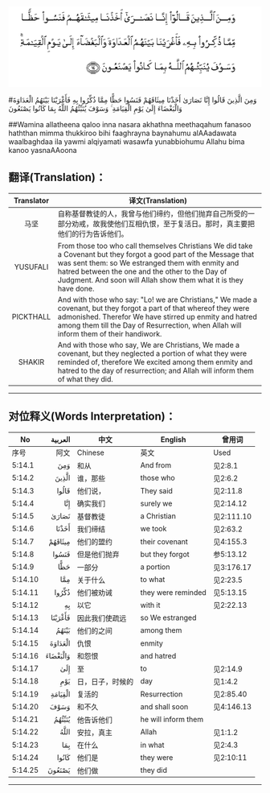 ![005:014](images/005_014.gif)

#وَمِنَ الَّذِينَ قَالُوا إِنَّا نَصَارَىٰ أَخَذْنَا مِيثَاقَهُمْ فَنَسُوا حَظًّا مِمَّا ذُكِّرُوا بِهِ فَأَغْرَيْنَا بَيْنَهُمُ الْعَدَاوَةَ وَالْبَغْضَاءَ إِلَىٰ يَوْمِ الْقِيَامَةِ ۚ وَسَوْفَ يُنَبِّئُهُمُ اللَّهُ بِمَا كَانُوا يَصْنَعُونَ 

##Wamina allatheena qaloo inna nasara akhathna meethaqahum fanasoo haththan mimma thukkiroo bihi faaghrayna baynahumu alAAadawata waalbaghdaa ila yawmi alqiyamati wasawfa yunabbiohumu Allahu bima kanoo yasnaAAoona 

## 翻译(Translation)：

| Translator | 译文(Translation)                                            |
| :--------: | ------------------------------------------------------------ |
|    马坚    | 自称基督教徒的人，我曾与他们缔约，但他们抛弃自己所受的一部分劝戒，故我使他们互相仇恨，至于复活日。那时，真主要把他们的行为告诉他们。 |
|  YUSUFALI  | From those too who call themselves Christians We did take a Covenant but they forgot a good part of the Message that was sent them: so We estranged them with enmity and hatred between the one and the other to the Day of Judgment. And soon will Allah show them what it is they have done. |
| PICKTHALL  | And with those who say: "Lo! we are Christians," We made a covenant, but they forgot a part of that whereof they were admonished. Therefor We have stirred up enmity and hatred among them till the Day of Resurrection, when Allah will inform them of their handiwork. |
|   SHAKIR   | And with those who say, We are Christians, We made a covenant, but they neglected a portion of what they were reminded of, therefore We excited among them enmity and hatred to the day of resurrection; and Allah will inform them of what they did. |

---

## 对位释义(Words Interpretation)：

| No   | العربية | 中文    | English | 曾用词 |
| ---- | ------: | ------- | ------- | ------ |
| 序号 |    阿文 | Chinese | 英文    | Used   |
| 5:14.1  | وَمِنَ      | 和从             | And from            | 见2:8.1    |
| 5:14.2  | الَّذِينَ    | 谁，那些         | those who           | 见2:6.2    |
| 5:14.3  | قَالُوا    | 他们说，         | They said           | 见2:11.8   |
| 5:14.4  | إِنَّا      | 确实我们         | surely we           | 见2:14.12  |
| 5:14.5  | نَصَارَىٰ    | 基督教徒         | a Christian         | 见2:111.10 |
| 5:14.6  | أَخَذْنَا    | 我们缔结         | we took             | 见2:63.2   |
| 5:14.7  | مِيثَاقَهُمْ  | 他们的盟约       | their covenant      | 见4:155.3  |
| 5:14.8  | فَنَسُوا    | 但是他们抛弃     | but they forgot     | 参5:13.12  |
| 5:14.9  | حَظًّا      | 一部分           | a portion           | 见3:176.17 |
| 5:14.10 | مِمَّا      | 关于什么         | to what             | 见2:23.5   |
| 5:14.11 | ذُكِّرُوا    | 他们被劝诫       | they were reminded  | 见5:13.15  |
| 5:14.12 | بِهِ       | 以它             | with it             | 见2:22.13  |
| 5:14.13 | فَأَغْرَيْنَا  | 因此我们使疏远   | so We estranged     |            |
| 5:14.14 | بَيْنَهُمُ    | 他们的之间       | among them          |            |
| 5:14.15 | الْعَدَاوَةَ  | 仇恨             | enmity              |            |
| 5:14.16 | وَالْبَغْضَاءَ | 和怨恨           | and hatred          |            |
| 5:14.17 | إِلَىٰ      | 至               | to                  | 见2:14.9   |
| 5:14.18 | يَوْمِ      | 日，日子，时候的 | day                 | 见1:4.2    |
| 5:14.19 | الْقِيَامَةِ  | 复活的           | Resurrection        | 见2:85.40  |
| 5:14.20 | وَسَوْفَ     | 和不久           | and shall soon      | 见4:146.13 |
| 5:14.21 | يُنَبِّئُهُمُ   | 他告诉他们       | he will inform them |            |
| 5:14.22 | اللَّهُ     | 安拉，真主       | Allah               | 见1:1.2    |
| 5:14.23 | بِمَا      | 在什么           | in what             | 见2:4.3    |
| 5:14.24 | كَانُوا    | 他们是           | they were           | 见2:10:11  |
| 5:14.25 | يَصْنَعُونَ   | 他们做           | they did            |            |

---
